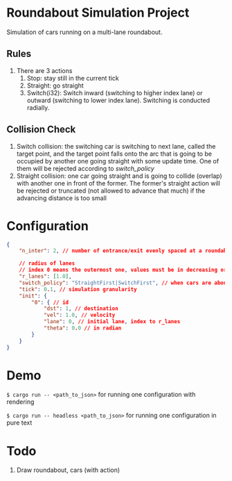# Roundabout Simulation Project
Simulation of cars running on a multi-lane roundabout.
## Rules
1. There are 3 actions
    1. Stop: stay still in the current tick
    1. Straight: go straight
    1. Switch(i32): Switch inward (switching to higher index lane) or outward (switching to lower index lane). Switching is conducted radially.
## Collision Check
1. Switch collision: the switching car is switching to next lane, called the target point, and the target point falls onto the arc that is going to be occupied by another one going straight with some update time. One of them will be rejected according to *switch_policy*
1. Straight collision: one car going straight and is going to collide (overlap) with another one in front of the former. The former's straight action will be rejected or truncated (not allowed to advance that much) if the advancing distance is too small
# Configuration
``` json
{
    "n_inter": 2, // number of entrance/exit evenly spaced at a roundabout, 0th is placed at theta 0

    // radius of lanes
    // index 0 means the outermost one, values must be in decreasing order
    "r_lanes": [1.0],
    "switch_policy": "StraightFirst|SwitchFirst", // when cars are about to collide with each other, specify which can go
    "tick": 0.1, // simulation granularity
    "init": {
        "0": { // id
            "dst": 1, // destination
            "vel": 1.0, // velocity
            "lane": 0, // initial lane, index to r_lanes
            "theta": 0.0 // in radian
        }
    }
}
```
# Demo
``` $ cargo run -- <path_to_json> ``` for running one configuration with rendering

``` $ cargo run -- headless <path_to_json> ``` for running one configuration in pure text

# Todo
1. Draw roundabout, cars (with action)
